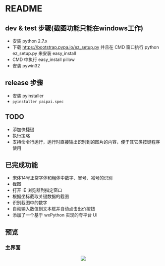 README
======

## dev & test 步骤(截图功能只能在windows工作)

* 安装 python 2.7.x
* 下载 https://bootstrap.pypa.io/ez_setup.py 并且在 CMD 窗口执行 python ez_setup.py 来安装 easy_install 
* CMD 中执行 easy_install pillow
* 安装 pywin32

## release 步骤

* 安装 pyinstaller
* ```pyinstaller paipai.spec```

## TODO

* 添加快捷键
* 执行策略
* 支持命令行运行，运行时直接输出识别到的图片的内容，便于其它类按键程序使用

## 已完成功能

* 宋体14号正常字体和粗体中数字、冒号、减号的识别
* 截图
* 打开 IE 浏览器到指定窗口
* 根据坐标截取关键数据的截图
* 识别截图中的数字
* 自动输入数值到文本框并自动点击出价按钮
* 添加了一个基于 wxPython 实现的夸平台 UI

## 预览

### 主界面

<div style="text-align: center">
    <img src="https://raw.githubusercontent.com/thisiswangle/paipai/master/gui/screenshot/main.png"/>
</div>


